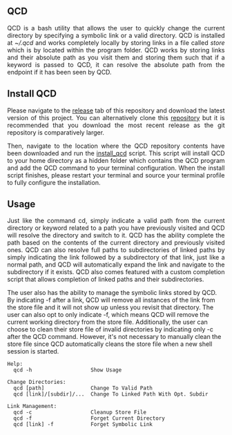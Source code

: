 ## QCD

<p align="justify">
QCD is a bash utility that allows the user to quickly change the current directory by specifying a symbolic link or a valid directory. QCD is installed at <i>~/.qcd</i> and works completely locally by storing links in a file called <i>store</i> which is by located within the program folder. QCD works by storing links and their absolute path as you visit them and storing them such that if a keyword is passed to QCD, it can resolve the absolute path from the endpoint if it has been seen by QCD.
</p>

## Install QCD

<p align="justify">
Please navigate to the <a href="https://github.com/nalinahuja22/qcd/releases">release</a> tab of this repository and download the latest version of this project. You can alternatively clone this <a href="https://github.com/nalinahuja22/qcd">repository</a> but it is recommended that you download the most recent release as the git repository is comparatively larger.
</p>

<p align="justify">
Then, navigate to the location where the QCD repository contents have been downloaded and run the <a href="https://github.com/nalinahuja22/qcd/blob/master/install_qcd.sh">install_qcd</a> script. This script will install QCD to your home directory as a hidden folder which contains the QCD program and add the QCD command to your terminal configuration. When the install script finishes, please restart your terminal and source your terminal profile to fully configure the installation.
</p>

## Usage

<p align="justify">
Just like the command cd, simply indicate a valid path from the current directory or keyword related to a path you have previously visited and QCD will resolve the directory and switch to it. QCD has the ability complete the path based on the contents of the current directory and previously visited ones. QCD can also resolve full paths to subdirectories of linked paths by simply indicating the link followed by a subdirectory of that link, just like a normal path, and QCD will automatically expand the link and navigate to the subdirectory if it exists. QCD also comes featured with a custom completion script that allows completion of linked paths and their subdirectories.

The user also has the ability to manage the symbolic links stored by QCD. By indicating -f after a link, QCD will remove all instances of the link from the store file and it will not show up unless you revisit that directory. The user can also opt to only indicate -f, which means QCD will remove the current working directory from the store file. Additionally, the user can choose to clean their store file of invalid directories by indicating only -c after the QCD command. However, it's not necessary to manually clean the store file since QCD automatically cleans the store file when a new shell session is started.
</p>

```
Help:
  qcd -h                   Show Usage

Change Directories:
  qcd [path]               Change To Valid Path
  qcd [link]/[subdir]/...  Change To Linked Path With Opt. Subdir

Link Management:
  qcd -c                   Cleanup Store File
  qcd -f                   Forget Current Directory
  qcd [link] -f            Forget Symbolic Link
```
